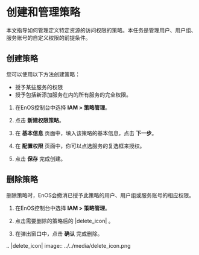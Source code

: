 # 创建和管理策略

本文指导如何管理定义特定资源的访问权限的策略。本任务是管理用户、用户组、服务账号的自定义权限的前提条件。

## 创建策略<creation>

您可以使用以下方法创建策略：

- 授予某些服务的权限
- 授予包括新添加服务在内的所有服务的完全权限。

1. 在EnOS控制台中选择 **IAM > 策略管理**。

2. 点击 **新建权限策略**。

3. 在 **基本信息** 页面中，填入该策略的基本信息，点击 **下一步**。

4. 在 **配置权限** 页面中，你可以点选服务的复选框来授权。

5. 点击 **保存** 完成创建。

## 删除策略<deletion>

删除策略时，EnOS会撤消已授予此策略的用户、用户组或服务账号的相应权限。

1. 在EnOS控制台中选择 **IAM > 策略管理**。

2. 点击需要删除的策略后的 |delete_icon| 。

3. 在弹出窗口中，点击 **确认** 完成删除。

.. |delete_icon| image:: ../../media/delete_icon.png

<!--end-->

